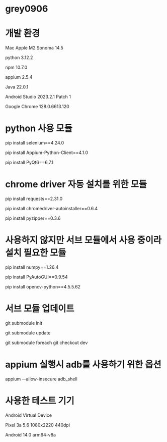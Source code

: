 # grey0906

# 개발 환경

Mac Apple M2 Sonoma 14.5

python 3.12.2

npm 10.7.0

appium 2.5.4

Java 22.0.1

Android Studio 2023.2.1 Patch 1

Google Chrome 128.0.6613.120

# python 사용 모듈

pip install selenium==4.24.0

pip install Appium-Python-Client==4.1.0

pip install PyQt6==6.7.1

# chrome driver 자동 설치를 위한 모듈

pip install requests==2.31.0

pip install chromedriver-autoinstaller==0.6.4

pip install pyzipper==0.3.6

# 사용하지 않지만 서브 모듈에서 사용 중이라 설치 필요한 모듈

pip install numpy==1.26.4

pip install PyAutoGUI==0.9.54

pip install opencv-python==4.5.5.62

# 서브 모듈 업데이트

git submodule init

git submodule update

git submodule foreach git checkout dev

# appium 실행시 adb를 사용하기 위한 옵션

appium --allow-insecure adb_shell

# 사용한 테스트 기기

Android Virtual Device

Pixel 3a 5.6 1080x2220 440dpi

Android 14.0 arm64-v8a

